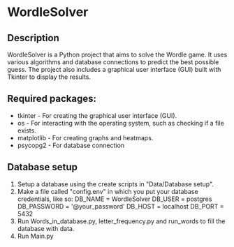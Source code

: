 # WordleSolver

## Description

WordleSolver is a Python project that aims to solve the Wordle game. It uses various algorithms and database connections to predict the best possible guess. The project also includes a graphical user interface (GUI) built with Tkinter to display the results.

## Required packages:

  - tkinter - For creating the graphical user interface (GUI).
  - os - For interacting with the operating system, such as checking if a file exists.
  - matplotlib - For creating graphs and heatmaps.
  - psycopg2 - For database connection

## Database setup

  1. Setup a database using the create scripts in "Data/Database setup".
  2. Make a file called "config.env" in which you put your database credentials, like so:
        DB_NAME = WordleSolver
        DB_USER = postgres
        DB_PASSWORD = '@your_password'
        DB_HOST = localhost
        DB_PORT = 5432
  3. Run Words_in_database.py, letter_frequency.py and run_words to fill the database with data.
  4. Run Main.py
